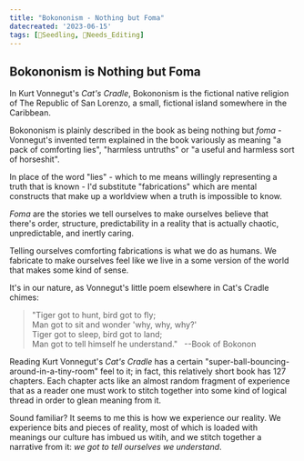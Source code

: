 ```yaml
---
title: "Bokononism - Nothing but Foma"
datecreated: '2023-06-15'
tags: [🌱Seedling, 🧹Needs_Editing]
---
```

## Bokononism is Nothing but Foma

In Kurt Vonnegut's *Cat's Cradle*, Bokononism is the fictional native religion of The Republic of San Lorenzo, a small, fictional island somewhere in the Caribbean. 

Bokononism is plainly described in the book as being nothing but *foma* - Vonnegut's invented term explained in the book variously as meaning "a pack of comforting lies", "harmless untruths" or "a useful and harmless sort of horseshit".

In place of the word "lies" - which to me means willingly representing a truth that is known - I'd substitute "fabrications" which are mental constructs that make up a worldview when a truth is impossible to know.

*Foma* are the stories we tell ourselves to make ourselves believe that there's order, structure, predictability in a reality that is actually chaotic, unpredictable, and inertly caring.

Telling ourselves comforting fabrications is what we do as humans. We fabricate to make ourselves feel like we live in a some version of the world that makes some kind of sense. 

It's in our nature, as Vonnegut's little poem elsewhere in Cat's Cradle chimes:

>"Tiger got to hunt, bird got to fly;  
>Man got to sit and wonder 'why, why, why?'  
>Tiger got to sleep, bird got to land;  
>Man got to tell himself he understand."   
>--Book of Bokonon

Reading Kurt Vonnegut's *Cat's Cradle* has a certain "super-ball-bouncing-around-in-a-tiny-room" feel to it; in fact, this relatively short book has 127 chapters. Each chapter acts like an almost random fragment of experience that as a reader one must work to stitch together into some kind of logical thread in order to glean meaning from it.

Sound familiar? It seems to me this is how we experience our reality. We experience bits and pieces of reality, most of which is loaded with meanings our culture has imbued us witih, and we stitch together a narrative from it: *we got to tell ourselves we understand*.
